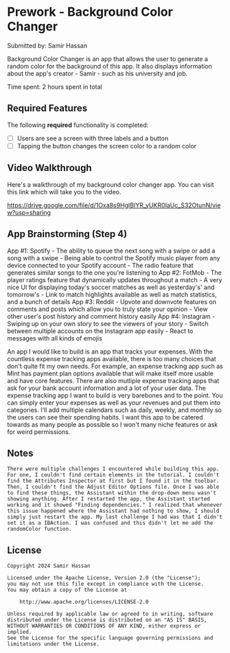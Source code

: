 # Prework - Background Color Changer

Submitted by: Samir Hassan

Background Color Changer is an app that allows the user to generate a random
color for the background of this app. It also displays information about the
app's creator - Samir - such as his university and job.

Time spent: 2 hours spent in total

## Required Features

The following **required** functionality is completed:

- [ ] Users are see a screen with three labels and a button
- [ ] Tapping the button changes the screen color to a random color
 
## Video Walkthrough

Here's a walkthrough of my background color changer app. You can visit this link which will take you to the video.

https://drive.google.com/file/d/1Oxa8s9HgIBlYR_yUKR0IaUc_S32OtunN/view?usp=sharing


## App Brainstorming (Step 4)

App #1: Spotify
    - The ability to queue the next song with a swipe or add a song with a swipe
    - Being able to control the Spotify music player from any device connected to your Spotify account
    - The radio feature that generates similar songs to the one you're listening to
App #2: FotMob
    - The player ratings feature that dynamically updates throughout a match
    - A very nice UI for displaying today's soccer matches as well as yesterday's' and tomorrow's
    - Link to match highlights available as well as match statistics, and a bunch of details
App #3: Reddit
    - Upvote and downvote features on comments and posts which allow you to truly state your opinion
    - View other user's post history and comment history easily
App #4: Instagram
    - Swiping up on your own story to see the viewers of your story
    - Switch between multiple accounts on the Instagram app easily
    - React to messages with all kinds of emojis

An app I would like to build is an app that tracks your expenses. With the countless expense tracking apps available, there is too many choices that  don't quite fit my own needs. For example, an expense tracking app such as Mint has payment plan options available that will make itself more usable and have core features. There are also mutliple expense tracking apps that ask for your bank account information and a lot of your user data. The expense tracking app I want to build is very barebones and to the point. You can simply enter your expenses as well as your revenues and put them into categories. I'll add multiple calendars such as daily, weekly, and monthly so the users can see their spending habits. I want this app to be catered towards as many people as possible so I won't many niche features or ask for weird permissions.

## Notes

    There were multiple challenges I encountered while building this app. For one, I couldn't find certain elements in the tutorial. I couldn't find the Attributes Inspector at first but I found it in the toolbar. Then, I couldn't find the Adjust Editor Options file. Once I was able to find these things, the Assistant within the drop-down menu wasn't showing anything. After I restarted the app, the Assistant started working and it showed "Finding dependencies." I realized that whenever this issue happened where the Assistant had nothing to show, I should simply just restart the app. My last challenge I had was that I didn't set it as a IBAction. I was confused and this didn't let me add the randomColor function. 
    
## License

    Copyright 2024 Samir Hassan

    Licensed under the Apache License, Version 2.0 (the "License");
    you may not use this file except in compliance with the License.
    You may obtain a copy of the License at

        http://www.apache.org/licenses/LICENSE-2.0

    Unless required by applicable law or agreed to in writing, software
    distributed under the License is distributed on an "AS IS" BASIS,
    WITHOUT WARRANTIES OR CONDITIONS OF ANY KIND, either express or implied.
    See the License for the specific language governing permissions and
    limitations under the License.
